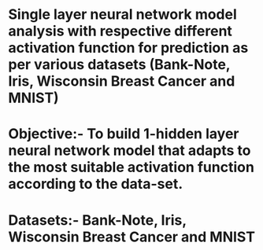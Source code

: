 # Single layer neural network model analysis with respective different activation function for prediction as per various datasets (Bank-Note, Iris, Wisconsin Breast Cancer and MNIST)
# Objective:- To build 1-hidden layer neural network model that adapts to the most suitable activation function according to the data-set.
# Datasets:- Bank-Note, Iris, Wisconsin Breast Cancer and MNIST
